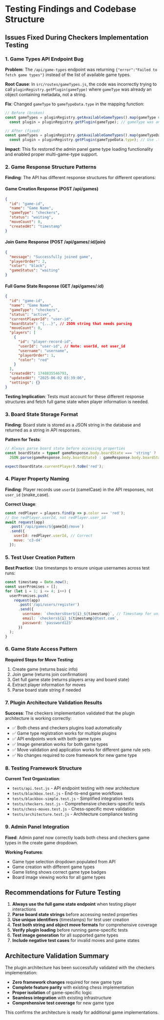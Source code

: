 # Testing Findings and Codebase Structure

## Issues Fixed During Checkers Implementation Testing

### 1. Game Types API Endpoint Bug

**Problem**: The `/api/game-types` endpoint was returning `{"error":"Failed to fetch game types"}` instead of the list of available game types.

**Root Cause**: In `src/routes/gameTypes.js`, the code was incorrectly trying to call `pluginRegistry.getPlugin(gameType)` where `gameType` was already an object containing metadata, not a string.

**Fix**: Changed `gameType` to `gameTypeData.type` in the mapping function:

```javascript
// Before (broken)
const gameTypes = pluginRegistry.getAvailableGameTypes().map(gameType => {
  const plugin = pluginRegistry.getPlugin(gameType); // gameType was an object, not string

// After (fixed)
const gameTypes = pluginRegistry.getAvailableGameTypes().map(gameTypeData => {
  const plugin = pluginRegistry.getPlugin(gameTypeData.type); // Use .type property
```

**Impact**: This fix restored the admin panel game type loading functionality and enabled proper multi-game-type support.

### 2. Game Response Structure Patterns

**Finding**: The API has different response structures for different operations:

#### Game Creation Response (POST /api/games)
```json
{
  "id": "game-id",
  "name": "Game Name",
  "gameType": "checkers",
  "status": "waiting", 
  "moveCount": 0,
  "createdAt": "timestamp"
}
```

#### Join Game Response (POST /api/games/:id/join)
```json
{
  "message": "Successfully joined game",
  "playerOrder": 2,
  "color": "black",
  "gameStatus": "waiting"
}
```

#### Full Game State Response (GET /api/games/:id)
```json
{
  "id": "game-id",
  "name": "Game Name", 
  "gameType": "checkers",
  "status": "active",
  "currentPlayerId": "user-id",
  "boardState": "{...}", // JSON string that needs parsing
  "moveCount": 0,
  "players": [
    {
      "id": "player-record-id",
      "userId": "user-id", // Note: userId, not user_id
      "username": "username",
      "playerOrder": 1,
      "color": "red"
    }
  ],
  "createdAt": 1748835546793,
  "updatedAt": "2025-06-02 03:39:06",
  "settings": {}
}
```

**Testing Implication**: Tests must account for these different response structures and fetch full game state when player information is needed.

### 3. Board State Storage Format

**Finding**: Board state is stored as a JSON string in the database and returned as a string in API responses.

**Pattern for Tests**:
```javascript
// Always parse board state before accessing properties
const boardState = typeof gameResponse.body.boardState === 'string' ? 
  JSON.parse(gameResponse.body.boardState) : gameResponse.body.boardState;

expect(boardState.currentPlayer).toBe('red');
```

### 4. Player Property Naming

**Finding**: Player records use `userId` (camelCase) in the API responses, not `user_id` (snake_case).

**Correct Usage**:
```javascript
const redPlayer = players.find(p => p.color === 'red');
// Use redPlayer.userId, not redPlayer.user_id
await request(app)
  .post(`/api/games/${gameId}/move`)
  .send({
    userId: redPlayer.userId, // Correct
    move: 'c3-d4'
  });
```

### 5. Test User Creation Pattern

**Best Practice**: Use timestamps to ensure unique usernames across test runs:

```javascript
const timestamp = Date.now();
const userPromises = [];
for (let i = 1; i <= 4; i++) {
  userPromises.push(
    request(app)
      .post('/api/users/register')
      .send({
        username: `checkersUser${i}_${timestamp}`, // Timestamp for uniqueness
        email: `checkers${i}_${timestamp}@test.com`,
        password: 'password123'
      })
  );
}
```

### 6. Game State Access Pattern

**Required Steps for Move Testing**:
1. Create game (returns basic info)
2. Join game (returns join confirmation)  
3. Get full game state (returns players array and board state)
4. Extract player information for moves
5. Parse board state string if needed

### 7. Plugin Architecture Validation Results

**Success**: The checkers implementation validated that the plugin architecture is working correctly:

- ✅ Both chess and checkers plugins load automatically
- ✅ Game type registration works for multiple plugins
- ✅ API endpoints work with both game types
- ✅ Image generation works for both game types
- ✅ Move validation and application works for different game rule sets
- ✅ No changes required to core framework for new game type

### 8. Testing Framework Structure

**Current Test Organization**:
- `tests/api.test.js` - API endpoint testing with new architecture
- `tests/blackbox.test.js` - End-to-end game workflows
- `tests/blackbox-simple.test.js` - Simplified integration tests
- `tests/checkers.test.js` - Comprehensive checkers-specific tests
- `tests/chess-moves.test.js` - Chess-specific move validation
- `tests/architecture.test.js` - Architecture compliance testing

### 9. Admin Panel Integration

**Fixed**: Admin panel now correctly loads both chess and checkers game types in the create game dropdown.

**Working Features**:
- Game type selection dropdown populated from API
- Game creation with different game types
- Game listing shows correct game type badges
- Board image viewing works for all game types

## Recommendations for Future Testing

1. **Always use the full game state endpoint** when testing player interactions
2. **Parse board state strings** before accessing nested properties
3. **Use unique identifiers** (timestamps) for test user creation
4. **Test both string and object move formats** for comprehensive coverage
5. **Verify plugin loading** before running game-specific tests
6. **Test image generation** for all supported game types
7. **Include negative test cases** for invalid moves and game states

## Architecture Validation Summary

The plugin architecture has been successfully validated with the checkers implementation:

- **Zero framework changes** required for new game type
- **Complete feature parity** with existing chess implementation
- **Proper isolation** of game-specific logic
- **Seamless integration** with existing infrastructure
- **Comprehensive test coverage** for new game type

This confirms the architecture is ready for additional game implementations.